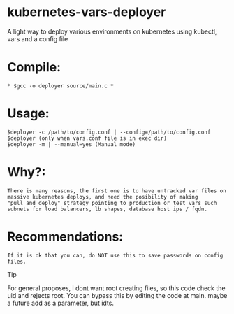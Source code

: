 # kubernetes-vars-deployer
A light way to deploy various environments on kubernetes using kubectl, vars and a config file

# Compile:
    * $gcc -o deployer source/main.c * 
# Usage:
    $deployer -c /path/to/config.conf | --config=/path/to/config.conf
    $deployer (only when vars.conf file is in exec dir)
    $deployer -m | --manual=yes (Manual mode)

# Why?:
    There is many reasons, the first one is to have untracked var files on
    massive kubernetes deploys, and need the posibility of making 
    "pull and deploy" strategy pointing to production or test vars such 
    subnets for load balancers, lb shapes, database host ips / fqdn.

# Recommendations:
    If it is ok that you can, do NOT use this to save passwords on config files.
   

> [!TIP]
>  For general proposes, i dont want root creating files, so this code check 
>  the uid and rejects root. You can bypass this by editing the code at main.
>  maybe a future add as a parameter, but idts.